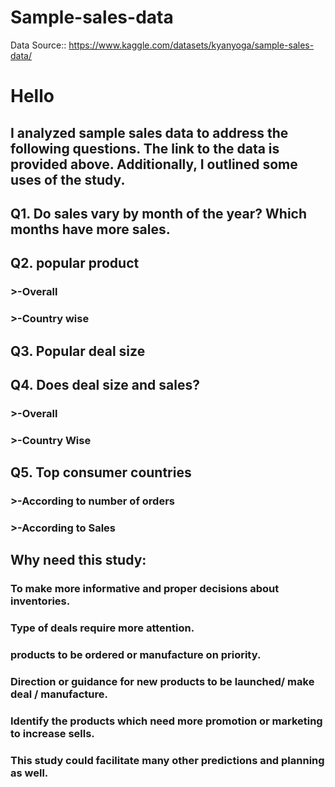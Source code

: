 # Sample-sales-data
Data Source:: https://www.kaggle.com/datasets/kyanyoga/sample-sales-data/

# Hello 
## I analyzed sample sales data to address the following questions. The link to the data is provided above. Additionally, I outlined some uses of the study.
## Q1. Do sales vary by month of the year? Which months have more sales.
## Q2. popular product
### >-Overall
### >-Country wise
## Q3. Popular deal size
## Q4. Does deal size and sales?
### >-Overall
### >-Country Wise
## Q5. Top consumer countries
### >-According to number of orders
### >-According to Sales

## Why need this study:

### To make more informative and proper decisions about inventories.

### Type of deals require more attention.

### products to be ordered or manufacture on priority.

### Direction or guidance for new products to be launched/ make deal / manufacture.

### Identify the products which need more promotion or marketing to increase sells.
### This study could facilitate many other predictions and planning as well.
